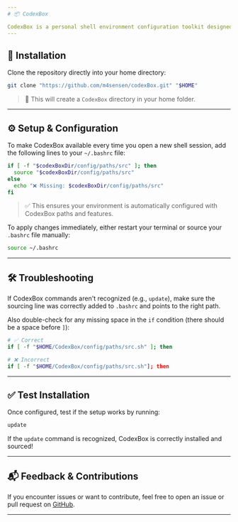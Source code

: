```yaml
---
# 📦 CodexBox

CodexBox is a personal shell environment configuration toolkit designed to boost your terminal experience with helpful aliases, functions, and modular scripting.
---
```


## 🚀 Installation

Clone the repository directly into your home directory:

```bash
git clone "https://github.com/m4sensen/codexBox.git" "$HOME"
```

> 📝 This will create a `CodexBox` directory in your home folder.

---

## ⚙️ Setup & Configuration

To make CodexBox available every time you open a new shell session, add the following lines to your `~/.bashrc` file:

```bash
if [ -f "$codexBoxDir/config/paths/src" ]; then
  source "$codexBoxDir/config/paths/src"
else
  echo "❌ Missing: $codexBoxDir/config/paths/src"
fi
```

> ✅ This ensures your environment is automatically configured with CodexBox paths and features.

To apply changes immediately, either restart your terminal or source your `.bashrc` file manually:

```bash
source ~/.bashrc
```

---

## 🛠️ Troubleshooting

If CodexBox commands aren't recognized (e.g., `update`), make sure the sourcing line was correctly added to `.bashrc` and points to the right path.

Also double-check for any missing space in the `if` condition (there should be a space before `]`):

```bash
# ✅ Correct
if [ -f "$HOME/CodexBox/config/paths/src.sh" ]; then

# ❌ Incorrect
if [ -f "$HOME/CodexBox/config/paths/src.sh"]; then
```

---

## ✅ Test Installation

Once configured, test if the setup works by running:

```bash
update
```

If the `update` command is recognized, CodexBox is correctly installed and sourced!

---

## 📬 Feedback & Contributions

If you encounter issues or want to contribute, feel free to open an issue or pull request on [GitHub](https://github.com/m4sensen/codexBox).

---
